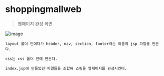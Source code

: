 # shoppingmallweb

> 웹페이지 완성 화면

![image](https://github.com/ijijijijiji/web/assets/129851513/ee3a4822-301b-4da1-9930-4c36db193b66)

    layout 폴더 안에다가 header, nav, section, footer라는 이름의 jsp 파일을 만든다. 

    css는 css 폴더 안에 만든다.

    index.jsp에 만들었던 파일들을 조합해 쇼핑몰 웹페이지를 완성시킨다.
